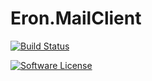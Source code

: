 # Eron.MailClient

[![Build Status](https://travis-ci.org/EronSolutions/Eron.MailClient.svg?branch=master)](https://travis-ci.org/EronSolutions/Eron.MailClient)

[![Software License](https://img.shields.io/badge/license-MIT-brightgreen.svg?style=flat-square)](LICENSE.md)